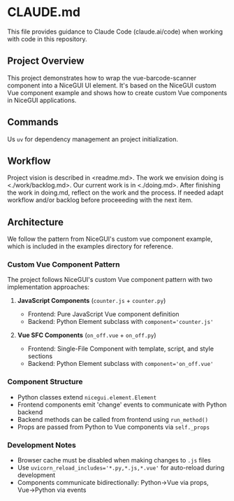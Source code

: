 # CLAUDE.md

This file provides guidance to Claude Code (claude.ai/code) when working with code in this repository.

## Project Overview

This project demonstrates how to wrap the vue-barcode-scanner component into a NiceGUI UI element. It's based on the NiceGUI custom Vue component example and shows how to create custom Vue components in NiceGUI applications.

## Commands

Us `uv` for dependency management an project initialization.

## Workflow

Project vision is described in <readme.md>.
The work we envision doing is <./work/backlog.md>.
Our current work is in <./doing.md>.
After finishing the work in doing.md, reflect on the work and the process. If needed adapt workflow and/or backlog before proceeeding with the next item.

## Architecture

We follow the pattern from NiceGUI's custom vue component example, which is included in the examples directory for reference.

### Custom Vue Component Pattern

The project follows NiceGUI's custom Vue component pattern with two implementation approaches:

1. **JavaScript Components** (`counter.js` + `counter.py`)
   - Frontend: Pure JavaScript Vue component definition
   - Backend: Python Element subclass with `component='counter.js'`

2. **Vue SFC Components** (`on_off.vue` + `on_off.py`)
   - Frontend: Single-File Component with template, script, and style sections
   - Backend: Python Element subclass with `component='on_off.vue'`

### Component Structure

- Python classes extend `nicegui.element.Element`
- Frontend components emit 'change' events to communicate with Python backend
- Backend methods can be called from frontend using `run_method()`
- Props are passed from Python to Vue components via `self._props`

### Development Notes

- Browser cache must be disabled when making changes to `.js` files
- Use `uvicorn_reload_includes='*.py,*.js,*.vue'` for auto-reload during development
- Components communicate bidirectionally: Python→Vue via props, Vue→Python via events
